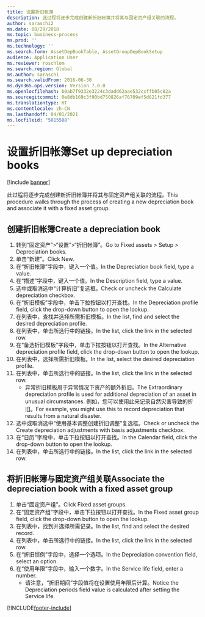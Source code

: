 ```yaml
---
title: 设置折旧帐簿
description: 此过程将逐步完成创建新折旧帐簿并将其与固定资产组关联的流程。
author: saraschi2
ms.date: 08/29/2018
ms.topic: business-process
ms.prod: ''
ms.technology: ''
ms.search.form: AssetDepBookTable, AssetGroupDepBookSetup
audience: Application User
ms.reviewer: roschlom
ms.search.region: Global
ms.author: saraschi
ms.search.validFrom: 2016-06-30
ms.dyn365.ops.version: Version 7.0.0
ms.openlocfilehash: b0ab7f9332e3224c3dadd62aae532ccffb05c82a
ms.sourcegitcommit: 0e8db169c3f90bd750826af76709ef5d621fd377
ms.translationtype: HT
ms.contentlocale: zh-CN
ms.lasthandoff: 04/01/2021
ms.locfileid: "5815588"
---
```

# <a name="set-up-depreciation-books"></a><span data-ttu-id="d9a09-103">设置折旧帐簿</span><span class="sxs-lookup"><span data-stu-id="d9a09-103">Set up depreciation books</span></span> 

[!include [banner](../../includes/banner.md)]

<span data-ttu-id="d9a09-104">此过程将逐步完成创建新折旧帐簿并将其与固定资产组关联的流程。</span><span class="sxs-lookup"><span data-stu-id="d9a09-104">This procedure walks through the process of creating a new depreciation book and associate it with a fixed asset group.</span></span> 

## <a name="create-a-depreciation-book"></a><span data-ttu-id="d9a09-105">创建折旧帐簿</span><span class="sxs-lookup"><span data-stu-id="d9a09-105">Create a depreciation book</span></span>
1. <span data-ttu-id="d9a09-106">转到“固定资产”>“设置”>“折旧帐簿”。</span><span class="sxs-lookup"><span data-stu-id="d9a09-106">Go to Fixed assets > Setup > Depreciation books.</span></span>
2. <span data-ttu-id="d9a09-107">单击“新建”。</span><span class="sxs-lookup"><span data-stu-id="d9a09-107">Click New.</span></span>
3. <span data-ttu-id="d9a09-108">在“折旧帐簿”字段中，键入一个值。</span><span class="sxs-lookup"><span data-stu-id="d9a09-108">In the Depreciation book field, type a value.</span></span>
4. <span data-ttu-id="d9a09-109">在“描述”字段中，键入一个值。</span><span class="sxs-lookup"><span data-stu-id="d9a09-109">In the Description field, type a value.</span></span>
5. <span data-ttu-id="d9a09-110">选中或取消选中“计算折旧”复选框。</span><span class="sxs-lookup"><span data-stu-id="d9a09-110">Check or uncheck the Calculate depreciation checkbox.</span></span>
6. <span data-ttu-id="d9a09-111">在“折旧模板”字段中，单击下拉按钮以打开查找。</span><span class="sxs-lookup"><span data-stu-id="d9a09-111">In the Depreciation profile field, click the drop-down button to open the lookup.</span></span>
7. <span data-ttu-id="d9a09-112">在列表中，查找并选择所需折旧模板。</span><span class="sxs-lookup"><span data-stu-id="d9a09-112">In the list, find and select the desired depreciation profile.</span></span>
8. <span data-ttu-id="d9a09-113">在列表中，单击所选行中的链接。</span><span class="sxs-lookup"><span data-stu-id="d9a09-113">In the list, click the link in the selected row.</span></span>
9. <span data-ttu-id="d9a09-114">在“备选折旧模板”字段中，单击下拉按钮以打开查找。</span><span class="sxs-lookup"><span data-stu-id="d9a09-114">In the Alternative depreciation profile field, click the drop-down button to open the lookup.</span></span>
10. <span data-ttu-id="d9a09-115">在列表中，选择所需折旧模板。</span><span class="sxs-lookup"><span data-stu-id="d9a09-115">In the list, select the desired depreciation profile.</span></span>
11. <span data-ttu-id="d9a09-116">在列表中，单击所选行中的链接。</span><span class="sxs-lookup"><span data-stu-id="d9a09-116">In the list, click the link in the selected row.</span></span>
    * <span data-ttu-id="d9a09-117">异常折旧模板用于异常情况下资产的额外折旧。</span><span class="sxs-lookup"><span data-stu-id="d9a09-117">The Extraordinary depreciation profile is used for additional depreciation of an asset in unusual circumstances.</span></span> <span data-ttu-id="d9a09-118">例如，您可以使用此来记录自然灾害导致的折旧。</span><span class="sxs-lookup"><span data-stu-id="d9a09-118">For example, you might use this to record depreciation that results from a natural disaster.</span></span>  
12. <span data-ttu-id="d9a09-119">选中或取消选中“使用基本调整创建折旧调整”复选框。</span><span class="sxs-lookup"><span data-stu-id="d9a09-119">Check or uncheck the Create depreciation adjustments with basis adjustments checkbox.</span></span>
13. <span data-ttu-id="d9a09-120">在“日历”字段中，单击下拉按钮以打开查找。</span><span class="sxs-lookup"><span data-stu-id="d9a09-120">In the Calendar field, click the drop-down button to open the lookup.</span></span>
14. <span data-ttu-id="d9a09-121">在列表中，单击所选行中的链接。</span><span class="sxs-lookup"><span data-stu-id="d9a09-121">In the list, click the link in the selected row.</span></span>

## <a name="associate-the-depreciation-book-with-a-fixed-asset-group"></a><span data-ttu-id="d9a09-122">将折旧帐簿与固定资产组关联</span><span class="sxs-lookup"><span data-stu-id="d9a09-122">Associate the depreciation book with a fixed asset group</span></span>
1. <span data-ttu-id="d9a09-123">单击“固定资产组”。</span><span class="sxs-lookup"><span data-stu-id="d9a09-123">Click Fixed asset groups.</span></span>
2. <span data-ttu-id="d9a09-124">在“固定资产组”字段中，单击下拉按钮以打开查找。</span><span class="sxs-lookup"><span data-stu-id="d9a09-124">In the Fixed asset group field, click the drop-down button to open the lookup.</span></span>
3. <span data-ttu-id="d9a09-125">在列表中，找到并选择所需记录。</span><span class="sxs-lookup"><span data-stu-id="d9a09-125">In the list, find and select the desired record.</span></span>
4. <span data-ttu-id="d9a09-126">在列表中，单击所选行中的链接。</span><span class="sxs-lookup"><span data-stu-id="d9a09-126">In the list, click the link in the selected row.</span></span>
5. <span data-ttu-id="d9a09-127">在“折旧惯例”字段中，选择一个选项。</span><span class="sxs-lookup"><span data-stu-id="d9a09-127">In the Depreciation convention field, select an option.</span></span>
6. <span data-ttu-id="d9a09-128">在“使用年限”字段中，输入一个数字。</span><span class="sxs-lookup"><span data-stu-id="d9a09-128">In the Service life field, enter a number.</span></span>
    * <span data-ttu-id="d9a09-129">请注意，“折旧期间”字段值将在设置使用年限后计算。</span><span class="sxs-lookup"><span data-stu-id="d9a09-129">Notice the Depreciation periods field value is calculated after setting the Service life.</span></span>  



[!INCLUDE[footer-include](../../../includes/footer-banner.md)]